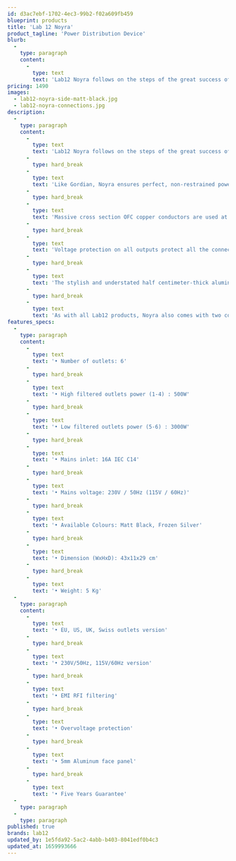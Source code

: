 ```yaml
---
id: d3ac7ebf-1702-4ec3-99b2-f02a609fb459
blueprint: products
title: 'Lab 12 Noyra'
product_tagline: 'Power Distribution Device'
blurb:
  -
    type: paragraph
    content:
      -
        type: text
        text: 'Lab12 Noyra follows on the steps of the great success of the multiple awards winning Lab12 Gordian power conditioner/distributor. With Noyra, we have managed to encapsulate Gordian’s mighty core and DNA in a simpler and more straightforward package.'
pricing: 1490
images:
  - lab12-noyra-side-matt-black.jpg
  - lab12-noyra-connections.jpg
description:
  -
    type: paragraph
    content:
      -
        type: text
        text: 'Lab12 Noyra follows on the steps of the great success of the multiple awards winning Lab12 Gordian power conditioner/distributor. With Noyra, we have managed to encapsulate Gordian’s mighty core and DNA in a simpler and more straightforward package.'
      -
        type: hard_break
      -
        type: text
        text: 'Like Gordian, Noyra ensures perfect, non-restrained power delivery and energy flow from all of the six power outputs of which four are high-filtered and two low- filtered.'
      -
        type: hard_break
      -
        type: text
        text: 'Massive cross section OFC copper conductors are used at all stages and the star design layout (ground, phase and neutral) ensures the absence of current loops. There are no negative sonic or power effects with Noyra, but only pure delivery of essential power to your system.'
      -
        type: hard_break
      -
        type: text
        text: 'Voltage protection on all outputs protect all the connected devices from any unwanted power spikes, which protect your valuable components.'
      -
        type: hard_break
      -
        type: text
        text: 'The stylish and understated half centimeter-thick aluminum front plate offers easy integration with the rest of your system components.'
      -
        type: hard_break
      -
        type: text
        text: 'As with all Lab12 products, Noyra also comes with two color choices of glass blasting anodizing finish.'
features_specs:
  -
    type: paragraph
    content:
      -
        type: text
        text: '• Number of outlets: 6'
      -
        type: hard_break
      -
        type: text
        text: '• High filtered outlets power (1-4) : 500W'
      -
        type: hard_break
      -
        type: text
        text: '• Low filtered outlets power (5-6) : 3000W'
      -
        type: hard_break
      -
        type: text
        text: '• Mains inlet: 16A IEC C14'
      -
        type: hard_break
      -
        type: text
        text: '• Mains voltage: 230V / 50Hz (115V / 60Hz)'
      -
        type: hard_break
      -
        type: text
        text: '• Available Colours: Matt Black, Frozen Silver'
      -
        type: hard_break
      -
        type: text
        text: '• Dimension (WxHxD): 43x11x29 cm'
      -
        type: hard_break
      -
        type: text
        text: '• Weight: 5 Kg'
  -
    type: paragraph
    content:
      -
        type: text
        text: '• EU, US, UK, Swiss outlets version'
      -
        type: hard_break
      -
        type: text
        text: '• 230V/50Hz, 115V/60Hz version'
      -
        type: hard_break
      -
        type: text
        text: '• EMI RFI filtering'
      -
        type: hard_break
      -
        type: text
        text: '• Overvoltage protection'
      -
        type: hard_break
      -
        type: text
        text: '• 5mm Aluminum face panel'
      -
        type: hard_break
      -
        type: text
        text: '• Five Years Guarantee'
  -
    type: paragraph
  -
    type: paragraph
published: true
brands: lab12
updated_by: 1e5fda92-5ac2-4abb-b403-8041edf0b4c3
updated_at: 1659993666
---
```

